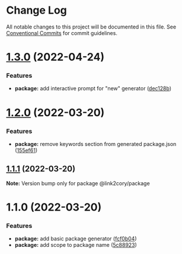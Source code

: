 # Change Log

All notable changes to this project will be documented in this file.
See [Conventional Commits](https://conventionalcommits.org) for commit guidelines.

# [1.3.0](https://github.com/link2cory/boilerplate/compare/@link2cory/package@1.2.0...@link2cory/package@1.3.0) (2022-04-24)


### Features

* **package:** add interactive prompt for "new" generator ([dec128b](https://github.com/link2cory/boilerplate/commit/dec128b0549c309d1e7bf0b09525ba59de472710))





# [1.2.0](https://github.com/link2cory/boilerplate/compare/@link2cory/package@1.1.1...@link2cory/package@1.2.0) (2022-03-20)


### Features

* **package:** remove keywords section from generated package.json ([155ef61](https://github.com/link2cory/boilerplate/commit/155ef617a4acf82a96149b327f23dffd6efb97ec))





## [1.1.1](https://github.com/link2cory/boilerplate/compare/@link2cory/package@1.1.0...@link2cory/package@1.1.1) (2022-03-20)

**Note:** Version bump only for package @link2cory/package





# 1.1.0 (2022-03-20)


### Features

* **package:** add basic package generator ([fcf0b04](https://github.com/link2cory/boilerplate/commit/fcf0b04157f3f603833195ef21b4d73d50de2fb8))
* **package:** add scope to package name ([5c88923](https://github.com/link2cory/boilerplate/commit/5c88923a0c2f78910512fcd4008d43ec6eb78ab9))
